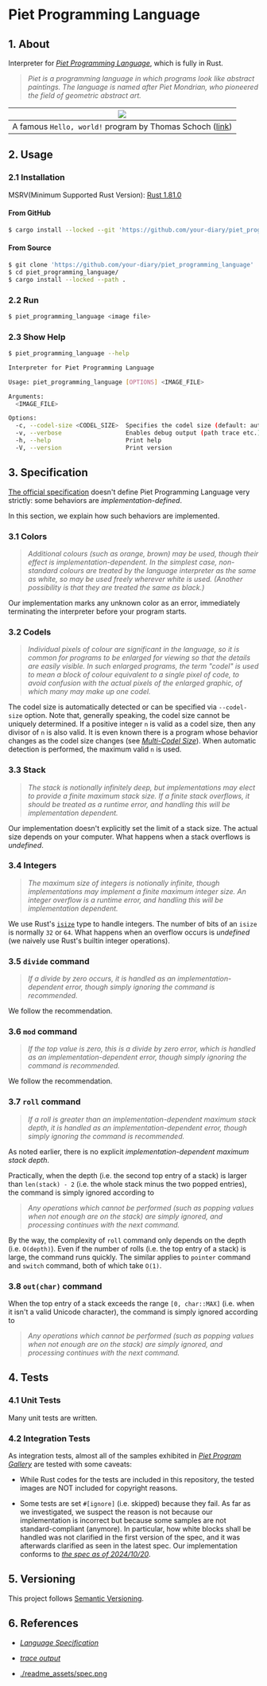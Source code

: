 # Piet Programming Language

## 1. About

Interpreter for [*Piet Programming Language*](https://www.dangermouse.net/esoteric/piet.html), which is fully in Rust.

> *Piet is a programming language in which programs look like abstract paintings. The language is named after Piet Mondrian, who pioneered the field of geometric abstract art.*

| ![](https://retas.de/thomas/computer/programs/useless/piet/hw1-11.gif) |
|:-:|
| A famous `Hello, world!` program by Thomas Schoch ([link](https://retas.de/thomas/computer/programs/useless/piet/explain.html)) |

## 2. Usage

### 2.1 Installation

MSRV(Minimum Supported Rust Version): [Rust 1.81.0](https://www.rust-lang.org/tools/install)

#### From GitHub

```bash
$ cargo install --locked --git 'https://github.com/your-diary/piet_programming_language'
```

#### From Source

```bash
$ git clone 'https://github.com/your-diary/piet_programming_language'
$ cd piet_programming_language/
$ cargo install --locked --path .
```

### 2.2 Run

```bash
$ piet_programming_language <image file>
```

### 2.3 Show Help

```bash
$ piet_programming_language --help

Interpreter for Piet Programming Language

Usage: piet_programming_language [OPTIONS] <IMAGE_FILE>

Arguments:
  <IMAGE_FILE>

Options:
  -c, --codel-size <CODEL_SIZE>  Specifies the codel size (default: auto detect)
  -v, --verbose                  Enables debug output (path trace etc.)
  -h, --help                     Print help
  -V, --version                  Print version
```

## 3. Specification

[The official specification](https://www.dangermouse.net/esoteric/piet.html) doesn't define Piet Programming Language very strictly: some behaviors are *implementation-defined*.

In this section, we explain how such behaviors are implemented.

### 3.1 Colors

> *Additional colours (such as orange, brown) may be used, though their effect is implementation-dependent. In the simplest case, non-standard colours are treated by the language interpreter as the same as white, so may be used freely wherever white is used. (Another possibility is that they are treated the same as black.)*

Our implementation marks any unknown color as an error, immediately terminating the interpreter before your program starts.

### 3.2 Codels

> *Individual pixels of colour are significant in the language, so it is common for programs to be enlarged for viewing so that the details are easily visible. In such enlarged programs, the term "codel" is used to mean a block of colour equivalent to a single pixel of code, to avoid confusion with the actual pixels of the enlarged graphic, of which many may make up one codel.*

The codel size is automatically detected or can be specified via `--codel-size` option. Note that, generally speaking, the codel size cannot be uniquely determined. If a positive integer `n` is valid as a codel size, then any divisor of `n` is also valid. It is even known there is a program whose behavior changes as the codel size changes (see [*Multi-Codel Size*](https://www.dangermouse.net/esoteric/piet/samples.html)). When automatic detection is performed, the maximum valid `n` is used.

### 3.3 Stack

> *The stack is notionally infinitely deep, but implementations may elect to provide a finite maximum stack size. If a finite stack overflows, it should be treated as a runtime error, and handling this will be implementation dependent.*

Our implementation doesn't explicitly set the limit of a stack size. The actual size depends on your computer. What happens when a stack overflows is *undefined*.

### 3.4 Integers

> *The maximum size of integers is notionally infinite, though implementations may implement a finite maximum integer size. An integer overflow is a runtime error, and handling this will be implementation dependent.*

We use Rust's [`isize`](https://doc.rust-lang.org/std/primitive.isize.html) type to handle integers. The number of bits of an `isize` is normally `32` or `64`. What happens when an overflow occurs is *undefined* (we naively use Rust's builtin integer operations).

### 3.5 `divide` command

> *If a divide by zero occurs, it is handled as an implementation-dependent error, though simply ignoring the command is recommended.*

We follow the recommendation.

### 3.6 `mod` command

> *If the top value is zero, this is a divide by zero error, which is handled as an implementation-dependent error, though simply ignoring the command is recommended.*

We follow the recommendation.

### 3.7 `roll` command

> *If a roll is greater than an implementation-dependent maximum stack depth, it is handled as an implementation-dependent error, though simply ignoring the command is recommended.*

As noted earlier, there is no explicit *implementation-dependent maximum stack depth*.

Practically, when the depth (i.e. the second top entry of a stack) is larger than `len(stack) - 2` (i.e. the whole stack minus the two popped entries), the command is simply ignored according to

> *Any operations which cannot be performed (such as popping values when not enough are on the stack) are simply ignored, and processing continues with the next command.*

By the way, the complexity of `roll` command only depends on the depth (i.e. `O(depth)`). Even if the number of rolls (i.e. the top entry of a stack) is large, the command runs quickly. The similar applies to `pointer` command and `switch` command, both of which take `O(1)`.

### 3.8 `out(char)` command

When the top entry of a stack exceeds the range `[0, char::MAX]` (i.e. when it isn't a valid Unicode character), the command is simply ignored according to

> *Any operations which cannot be performed (such as popping values when not enough are on the stack) are simply ignored, and processing continues with the next command.*

## 4. Tests

### 4.1 Unit Tests

Many unit tests are written.

### 4.2 Integration Tests

As integration tests, almost all of the samples exhibited in [*Piet Program Gallery*](https://www.dangermouse.net/esoteric/piet/samples.html) are tested with some caveats:

- While Rust codes for the tests are included in this repository, the tested images are NOT included for copyright reasons.

- Some tests are set `#[ignore]` (i.e. skipped) because they fail. As far as we investigated, we suspect the reason is not because our implementation is incorrect but because some samples are not standard-compliant (anymore). In particular, how white blocks shall be handled was not clarified in the first version of the spec, and it was afterwards clarified as seen in the latest spec. Our implementation conforms to [*the spec as of 2024/10/20*](https://web.archive.org/web/20241001133536/https://www.dangermouse.net/esoteric/piet.html).

## 5. Versioning

This project follows [Semantic Versioning](https://semver.org/spec/v2.0.0.html).

## 6. References

- [*Language Specification*](https://www.dangermouse.net/esoteric/piet.html)

- [*trace output*](http://www.bertnase.de/npiet/hi-npiet-trace.html)

- [./readme_assets/spec.png](./readme_assets/spec.png)

<!-- vim: set spell: -->
